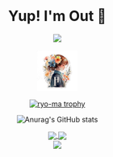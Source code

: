 

<!--
**hybri-id/hybri-id** is a ✨ _special_ ✨ repository because its `README.md` (this file) appears on your GitHub profile.

Here are some ideas to get you started:

- 🔭 I’m currently working on ...
- 🌱 I’m currently learning ...
- 👯 I’m looking to collaborate on ...
- 🤔 I’m looking for help with ...
- 💬 Ask me about ...
- 📫 How to reach me: ...
- 😄 Pronouns: ...
- ⚡ Fun fact: ...
-->
<!-- PROJECT LOGO -->
<br />
<div align="center">

  <h1 align="center"> Yup! I'm Out 👋 </h1>

  ![](https://komarev.com/ghpvc/?username=hybri-id&color=blueviolet)
  
  <a href="https://github.com/hybri-id">
    <img src="H.png" alt="Logo" width="80" height="80">
  </a>

  <p align="center">
    
  [![ryo-ma trophy](https://github-profile-trophy.vercel.app/?username=hybri-id&theme=darkhub&no-frame=true)](https://github.com/hybri-id)

  ![Anurag's GitHub stats](https://github-readme-stats.vercel.app/api?username=hybri-id&show_icons=true&theme=transparent)

  <a href="https://github.com/hybri-id/xampp_tools">
    <img align="center" src="https://github-readme-stats.vercel.app/api/pin/?username=hybri-id&repo=xampp_tools" />
  </a>
  <a href="https://github.com/hybri-id/ntpsync">
    <img align="center" src="https://github-readme-stats.vercel.app/api/pin/?username=hybri-id&repo=ntpsync" />
  </a>
  <br />
  <a href="https://github.com/hybri-id/scaling-fiesta">
    <img align="center" src="https://github-readme-stats.vercel.app/api/pin/?username=hybri-id&repo=scaling-fiesta" />
  </a>
  </p>
</div>
